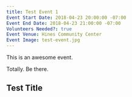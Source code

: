 ```yaml
---
title: Test Event 1
Event Start Date: 2018-04-23 20:00:00 -07:00
Event End Date: 2018-04-23 21:00:00 -07:00
Volunteers Needed?: true
Event Venue: Hines Community Center
Event Image: test-event.jpg
---
```


This is an awesome event.

Totally. Be there.

## Test Title
